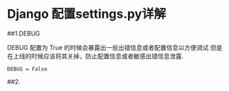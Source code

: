 # Django 配置settings.py详解

##1.DEBUG

DEBUG 配置为 True 的时候会暴露出一些出错信息或者配置信息以方便调试.但是在上线的时候应该将其关掉，防止配置信息或者敏感出错信息泄露.


```
DEBUG = False

```
##2.

